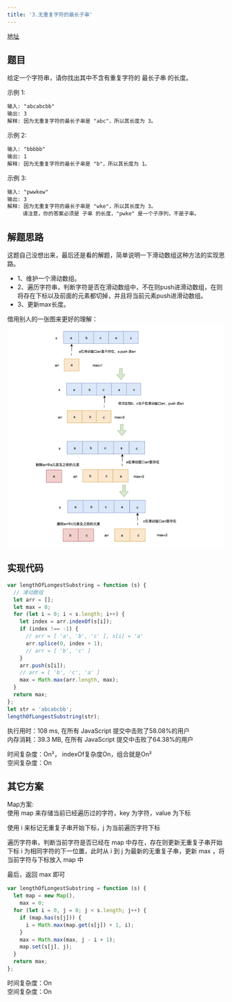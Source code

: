 ```yaml
---
title: '3.无重复字符的最长子串'
---
```

[地址](https://leetcode-cn.com/problems/longest-substring-without-repeating-characters/)
## 题目
给定一个字符串，请你找出其中不含有重复字符的 最长子串 的长度。

示例 1:
```md
输入: "abcabcbb"
输出: 3 
解释: 因为无重复字符的最长子串是 "abc"，所以其长度为 3。
```
示例 2:
```md
输入: "bbbbb"
输出: 1
解释: 因为无重复字符的最长子串是 "b"，所以其长度为 1。
```
示例 3:
```md
输入: "pwwkew"
输出: 3
解释: 因为无重复字符的最长子串是 "wke"，所以其长度为 3。
     请注意，你的答案必须是 子串 的长度，"pwke" 是一个子序列，不是子串。
```

## 解题思路
这题自己没想出来，最后还是看的解题，简单说明一下滑动数组这种方法的实现思路。
- 1、维护一个滑动数组。
- 2、遍历字符串，判断字符是否在滑动数组中，不在则push进滑动数组，在则将存在下标以及前面的元素都切掉，并且将当前元素push进滑动数组。
- 3、更新max长度。

借用别人的一张图来更好的理解：<br/>
![str](../image/slidearr.png)

## 实现代码
```js
var lengthOfLongestSubstring = function (s) {
  // 滑动数组
  let arr = [];
  let max = 0;
  for (let i = 0; i < s.length; i++) {
    let index = arr.indexOf(s[i]);
    if (index !== -1) {
      // arr = [ 'a', 'b', 'c' ], s[i] = 'a'
      arr.splice(0, index + 1);
      // arr = [ 'b', 'c' ]
    }
    arr.push(s[i]);
    // arr = [ 'b', 'c', 'a' ]
    max = Math.max(arr.length, max);
  }
  return max;
};
let str = 'abcabcbb';
lengthOfLongestSubstring(str);
```
执行用时：108 ms, 在所有 JavaScript 提交中击败了58.08%的用户 <br />
内存消耗：39.3 MB, 在所有 JavaScript 提交中击败了64.38%的用户 <br />

时间复杂度：On²， indexOf复杂度On，组合就是On² <br/>
空间复杂度：On

## 其它方案
Map方案: <br/>
使用 map 来存储当前已经遍历过的字符，key 为字符，value 为下标

使用 i 来标记无重复子串开始下标，j 为当前遍历字符下标

遍历字符串，判断当前字符是否已经在 map 中存在，存在则更新无重复子串开始下标 i 为相同字符的下一位置，此时从 i 到 j 为最新的无重复子串，更新 max ，将当前字符与下标放入 map 中

最后，返回 max 即可
```js
var lengthOfLongestSubstring = function (s) {
  let map = new Map(),
    max = 0;
  for (let i = 0, j = 0; j < s.length; j++) {
    if (map.has(s[j])) {
      i = Math.max(map.get(s[j]) + 1, i);
    }
    max = Math.max(max, j - i + 1);
    map.set(s[j], j);
  }
  return max;
};
```
时间复杂度：On <br/>
空间复杂度：On